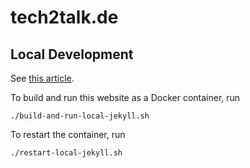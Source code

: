# tech2talk.de

## Local Development

See [this article](https://martinpeck.com/jekyll/blog/containers/2019/02/02/build-and-deploy-jekyll-with-docker-part1/).

To build and run this website as a Docker container, run

```
./build-and-run-local-jekyll.sh
```

To restart the container, run

```
./restart-local-jekyll.sh
```


